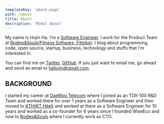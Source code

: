 ```yaml
---
templateKey: 'about-page'
path: /about
title: About
description: 'Mimul About'
---
```


My name is Hojin Ha. I'm a [Software Engineer](https://github.com/mimul). I work for the Product Team at [Bodies&Souls(Fitness Software, Fittobe)](https://www.fittobe.com/). I blog about programming, code, open source, startup, business, technology and stuffs that I'm interested in.

You can find me on [Twitter](https://twitter.com/mimul), [GitHub](https://github.com/mimul). If you just want to email me, go ahead and send an email to [hahojin@gmail.com](mailto:hahojin@gmail.com).

## BACKGROUND

I started my career at [DaeWoo Telecom](http://www.mercury.co.kr/history/) where I joined as an TDX-100 R&D Team and worked there for over 1 years as a Software Engineer and then moved to [KTH(KT Hitel)](https://www.kthcorp.com/) and worked at there as a Software Engineer for 10 years and worked as a co-founder for 6 years since I founded WiseEco and now to [Bodies&Souls](https://www.fittobe.com/home/index.html) where I currently work as CTO.
